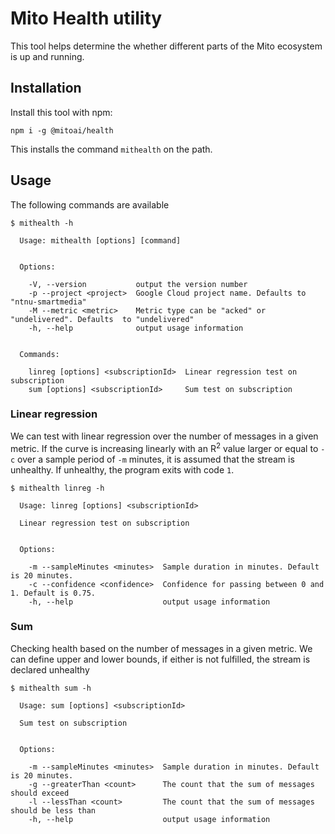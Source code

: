 # Mito Health utility

This tool helps determine the whether different parts of the Mito ecosystem is up and running.


## Installation

Install this tool with npm:

```
npm i -g @mitoai/health
```

This installs the command `mithealth` on the path.

## Usage

The following commands are available

```
$ mithealth -h

  Usage: mithealth [options] [command]


  Options:

    -V, --version           output the version number
    -p --project <project>  Google Cloud project name. Defaults to "ntnu-smartmedia"
    -M --metric <metric>    Metric type can be "acked" or "undelivered". Defaults  to "undelivered"
    -h, --help              output usage information


  Commands:

    linreg [options] <subscriptionId>  Linear regression test on subscription
    sum [options] <subscriptionId>     Sum test on subscription

```

### Linear regression

We can test with linear regression over the number of messages in a given metric. If the curve is increasing
linearly with an R<sup>2</sup> value larger or equal to `-c`  over a sample period of `-m` 
minutes, it is assumed that the stream is unhealthy. If unhealthy, the program exits with code `1`.

```
$ mithealth linreg -h

  Usage: linreg [options] <subscriptionId>

  Linear regression test on subscription


  Options:

    -m --sampleMinutes <minutes>  Sample duration in minutes. Default is 20 minutes.
    -c --confidence <confidence>  Confidence for passing between 0 and 1. Default is 0.75.
    -h, --help                    output usage information

```


### Sum

Checking health based on the number of messages in a given metric. We can define upper and lower bounds,
if either is not fulfilled, the stream is declared unhealthy

```
$ mithealth sum -h

  Usage: sum [options] <subscriptionId>

  Sum test on subscription


  Options:

    -m --sampleMinutes <minutes>  Sample duration in minutes. Default is 20 minutes.
    -g --greaterThan <count>      The count that the sum of messages should exceed
    -l --lessThan <count>         The count that the sum of messages should be less than
    -h, --help                    output usage information
```
